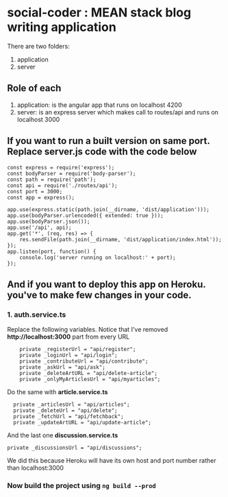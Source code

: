 # social-coder :  MEAN stack blog writing application

There are two folders:

1) application
2) server

## Role of each

1) application: is the angular app that runs on localhost 4200
2) server: is an express server which makes call to routes/api and runs on localhost 3000

## If you want to run a built version on same port. Replace server.js code with the code below

```
const express = require('express');
const bodyParser = require('body-parser');
const path = require('path');
const api = require('./routes/api');
const port = 3000;
const app = express();

app.use(express.static(path.join(__dirname, 'dist/application')));
app.use(bodyParser.urlencoded({ extended: true }));
app.use(bodyParser.json());
app.use('/api', api);
app.get('*', (req, res) => {
    res.sendFile(path.join(__dirname, 'dist/application/index.html'));
});
app.listen(port, function() {
    console.log('server running on localhost:' + port);
});
```

## And if you want to deploy this app on Heroku. you've to make few changes in your code.

### 1. auth.service.ts
Replace the following variables. Notice that I've removed **http://localhost:3000** part from every URL
```
    private _registerUrl = "api/register";
    private _loginUrl = "api/login";
    private _contributeUrl = "api/contribute";
    private _askUrl = "api/ask";
    private _deleteArtURL = "api/delete-article";
    private _onlyMyArticlesUrl = "api/myarticles";
```
Do the same with **article.service.ts**
```
  private _articlesUrl = "api/articles";
  private _deleteUrl = "api/delete";
  private _fetchUrl = "api/fetchback";
  private _updateArtURL = "api/update-article";
```
And the last one **discussion.service.ts**
```
private _discussionsUrl = "api/discussions";
```

We did this because Heroku will have its own host and port number rather than localhost:3000

### Now build the project using `ng build --prod`

